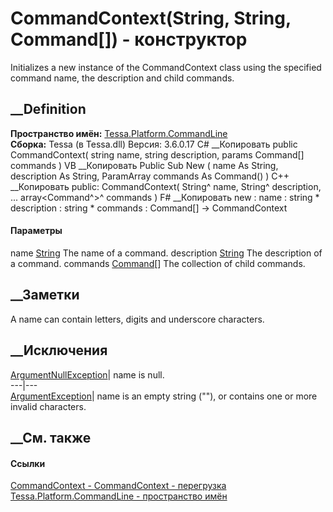 # CommandContext(String, String, Command[]) - конструктор
Initializes a new instance of the CommandContext class using the specified
command name, the description and child commands.
## __Definition
 **Пространство имён:**
[Tessa.Platform.CommandLine](N_Tessa_Platform_CommandLine.htm)  
 **Сборка:** Tessa (в Tessa.dll) Версия: 3.6.0.17
C# __Копировать
     public CommandContext(
    	string name,
    	string description,
    	params Command[] commands
    )
VB __Копировать
     Public Sub New ( 
    	name As String,
    	description As String,
    	ParamArray commands As Command()
    )
C++ __Копировать
     public:
    CommandContext(
    	String^ name, 
    	String^ description, 
    	... array<Command^>^ commands
    )
F# __Копировать
     new : 
            name : string * 
            description : string * 
            commands : Command[] -> CommandContext
#### Параметры
name [String](https://learn.microsoft.com/dotnet/api/system.string)
    The name of a command.
description [String](https://learn.microsoft.com/dotnet/api/system.string)
    The description of a command.
commands [Command](T_Tessa_Platform_CommandLine_Command.htm)[]
    The collection of child commands.
##  __Заметки
A name can contain letters, digits and underscore characters.
## __Исключения
[ArgumentNullException](https://learn.microsoft.com/dotnet/api/system.argumentnullexception)|
name is null.  
---|---  
[ArgumentException](https://learn.microsoft.com/dotnet/api/system.argumentexception)|
name is an empty string (""), or contains one or more invalid characters.  
##  __См. также
#### Ссылки
[CommandContext - ](T_Tessa_Platform_CommandLine_CommandContext.htm)
[CommandContext -
перегрузка](Overload_Tessa_Platform_CommandLine_CommandContext__ctor.htm)
[Tessa.Platform.CommandLine - пространство
имён](N_Tessa_Platform_CommandLine.htm)
